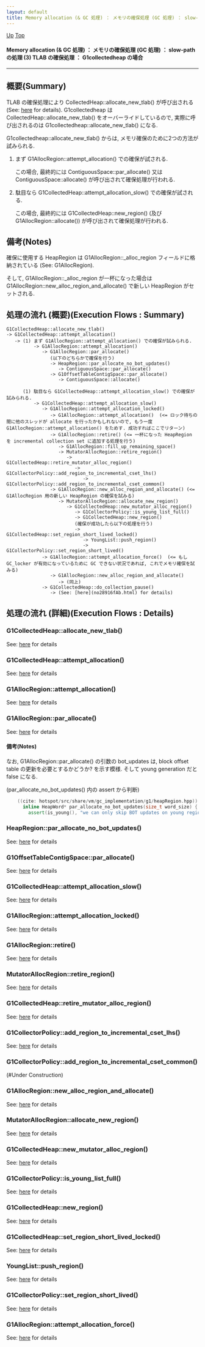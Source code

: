 ```yaml
---
layout: default
title: Memory allocation (& GC 処理) ： メモリの確保処理 (GC 処理) ： slow-path の処理 (3) TLAB の確保処理 ： G1collectedheap の場合
---
```

[Up](norh3KZi1z.html) [Top](../index.html)

#### Memory allocation (& GC 処理) ： メモリの確保処理 (GC 処理) ： slow-path の処理 (3) TLAB の確保処理 ： G1collectedheap の場合

--- 
## 概要(Summary)
TLAB の確保処理により CollectedHeap::allocate_new_tlab() が呼び出される (See: [here](no28916Q0G.html) for details).
G1collectedheap は CollectedHeap::allocate_new_tlab() をオーバーライドしているので, 
実際に呼び出されるのは G1collectedheap::allocate_new_tlab() になる.

G1collectedheap::allocate_new_tlab() からは, メモリ確保のために2つの方法が試みられる.

1. まず G1AllocRegion::attempt_allocation() での確保が試される.

   この場合, 最終的には
   ContiguousSpace::par_allocate() 又は 
   ContiguousSpace::allocate() が呼び出されて確保処理が行われる.

2. 駄目なら G1CollectedHeap::attempt_allocation_slow() での確保が試される.

   この場合, 最終的には
   G1CollectedHeap::new_region() (及び G1AllocRegion::allocate()) 
   が呼び出されて確保処理が行われる.

## 備考(Notes)
確保に使用する HeapRegion は G1AllocRegion::_alloc_region フィールドに格納されている 
(See: G1AllocRegion).

そして, G1AllocRegion::_alloc_region が一杯になった場合は
G1AllocRegion::new_alloc_region_and_allocate() で新しい HeapRegion がセットされる.

## 処理の流れ (概要)(Execution Flows : Summary)
```
G1CollectedHeap::allocate_new_tlab()
-> G1CollectedHeap::attempt_allocation()
   -> (1) まず G1AllocRegion::attempt_allocation() での確保が試みられる.
          -> G1AllocRegion::attempt_allocation()
             -> G1AllocRegion::par_allocate()
                (以下のどちらかで確保を行う)
                -> HeapRegion::par_allocate_no_bot_updates()
                   -> ContiguousSpace::par_allocate()
                -> G1OffsetTableContigSpace::par_allocate()
                   -> ContiguousSpace::allocate()

      (1) 駄目なら G1CollectedHeap::attempt_allocation_slow() での確保が試みられる.
          -> G1CollectedHeap::attempt_allocation_slow()
             -> G1AllocRegion::attempt_allocation_locked()
                -> G1AllocRegion::attempt_allocation()  (<= ロック待ちの間に他のスレッドが allocate を行ったかもしれないので, もう一度 G1AllocRegion::attempt_allocation() をためす. 成功すればここでリターン)
                -> G1AllocRegion::retire() (<= 一杯になった HeapRegion を incremental collection set に追加する処理を行う)
                   -> G1AllocRegion::fill_up_remaining_space()
                   -> MutatorAllocRegion::retire_region()
                      -> G1CollectedHeap::retire_mutator_alloc_region()
                         -> G1CollectorPolicy::add_region_to_incremental_cset_lhs()
                            -> G1CollectorPolicy::add_region_to_incremental_cset_common()
                -> G1AllocRegion::new_alloc_region_and_allocate() (<= G1AllocRegion 用の新しい HeapRegion の確保を試みる)
                   -> MutatorAllocRegion::allocate_new_region()
                      -> G1CollectedHeap::new_mutator_alloc_region()
                         -> G1CollectorPolicy::is_young_list_full()
                         -> G1CollectedHeap::new_region()
                         (確保が成功したら以下の処理を行う)
                         -> G1CollectedHeap::set_region_short_lived_locked()
                            -> YoungList::push_region()
                            -> G1CollectorPolicy::set_region_short_lived()
             -> G1AllocRegion::attempt_allocation_force()  (<= もし GC_locker が有効になっているために GC できない状況であれば, これでメモリ確保を試みる)
                -> G1AllocRegion::new_alloc_region_and_allocate()
                   -> (同上)
             -> G1CollectedHeap::do_collection_pause()
                -> (See: [here](no28916fAb.html) for details)
```


## 処理の流れ (詳細)(Execution Flows : Details)
### G1CollectedHeap::allocate_new_tlab()
See: [here](no28916FXy.html) for details
### G1CollectedHeap::attempt_allocation()
See: [here](no344ZrX.html) for details
### G1AllocRegion::attempt_allocation()
See: [here](no344m1d.html) for details
### G1AllocRegion::par_allocate()
See: [here](no344z_j.html) for details
#### 備考(Notes)
なお, G1AllocRegion::par_allocate() の引数の bot_updates は, 
block offset table の更新を必要とするかどうか? を示す模様.
そして young generation だと false になる.

(par_allocate_no_bot_updates() 内の assert から判断)


```cpp
    ((cite: hotspot/src/share/vm/gc_implementation/g1/heapRegion.hpp))
      inline HeapWord* par_allocate_no_bot_updates(size_t word_size) {
        assert(is_young(), "we can only skip BOT updates on young regions");
```

### HeapRegion::par_allocate_no_bot_updates()
See: [here](no344AKq.html) for details
### G1OffsetTableContigSpace::par_allocate()
See: [here](no344NUw.html) for details
### G1CollectedHeap::attempt_allocation_slow()
See: [here](no344MhR.html) for details
### G1AllocRegion::attempt_allocation_locked()
See: [here](no28916rJa.html) for details
### G1AllocRegion::retire()
See: [here](no289164Tg.html) for details
### MutatorAllocRegion::retire_region()
See: [here](no28916Fem.html) for details
### G1CollectedHeap::retire_mutator_alloc_region()
See: [here](no28916Sos.html) for details
### G1CollectorPolicy::add_region_to_incremental_cset_lhs()
See: [here](no28916fyy.html) for details
### G1CollectorPolicy::add_region_to_incremental_cset_common()
(#Under Construction)

### G1AllocRegion::new_alloc_region_and_allocate()
See: [here](no28916R8B.html) for details
### MutatorAllocRegion::allocate_new_region()
See: [here](no28916eGI.html) for details
### G1CollectedHeap::new_mutator_alloc_region()
See: [here](no28916rQO.html) for details
### G1CollectorPolicy::is_young_list_full()
See: [here](no289164aU.html) for details
### G1CollectedHeap::new_region()
See: [here](no28916sDt.html) for details
### G1CollectedHeap::set_region_short_lived_locked()
See: [here](no28916Fla.html) for details
### YoungList::push_region()
See: [here](no28916Svg.html) for details
### G1CollectorPolicy::set_region_short_lived()
See: [here](no28916f5m.html) for details
### G1AllocRegion::attempt_allocation_force()
See: [here](no289165Nz.html) for details






